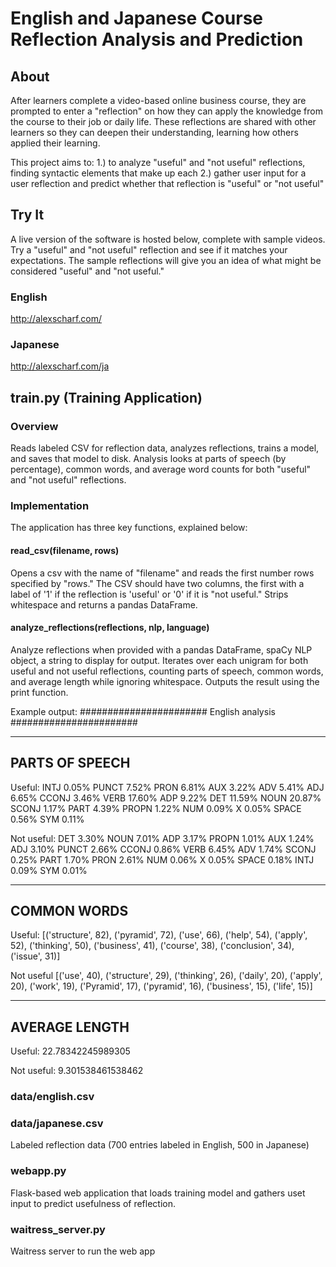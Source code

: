 # English and Japanese Course Reflection Analysis and Prediction

## About

After learners complete a video-based online business course, they are prompted to enter a "reflection" on how they can apply the knowledge from the course to their job or daily life. These reflections are shared with other learners so they can deepen their understanding, learning how others applied their learning.

This project aims to:
1.) to analyze "useful" and "not useful" reflections, finding syntactic elements that make up each
2.) gather user input for a user reflection and predict whether that reflection is "useful" or "not useful"

## Try It

A live version of the software is hosted below, complete with sample videos. Try a "useful" and "not useful" reflection and see if it matches your expectations. The sample reflections will give you an idea of what might be considered "useful" and "not useful."

### English
http://alexscharf.com/

### Japanese
http://alexscharf.com/ja

## train.py (Training Application)

### Overview
Reads labeled CSV for reflection data, analyzes reflections, trains a model, and saves that model to disk. Analysis looks at parts of speech (by percentage), common words, and average word counts for both "useful" and "not useful" reflections. 

### Implementation
The application has three key functions, explained below:
#### read_csv(filename, rows)
Opens a csv with the name of "filename" and reads the first number rows specified by "rows." The CSV should have two columns, the first with a label of '1' if the reflection is 'useful' or '0' if it is "not useful." Strips whitespace and returns a pandas DataFrame.

#### analyze_reflections(reflections, nlp, language)
Analyze reflections when provided with a pandas DataFrame, spaCy NLP object, a string to display for output. Iterates over each unigram for both useful and not useful reflections, counting parts of speech, common words, and average length while ignoring whitespace. Outputs the result using the print function.

Example output: 
#######################
English analysis
#######################

-----------------------
PARTS OF SPEECH
-----------------------

Useful:
INTJ 0.05%
PUNCT 7.52%
PRON 6.81%
AUX 3.22%
ADV 5.41%
ADJ 6.65%
CCONJ 3.46%
VERB 17.60%
ADP 9.22%
DET 11.59%
NOUN 20.87%
SCONJ 1.17%
PART 4.39%
PROPN 1.22%
NUM 0.09%
X 0.05%
SPACE 0.56%
SYM 0.11%

Not useful:
DET 3.30%
NOUN 7.01%
ADP 3.17%
PROPN 1.01%
AUX 1.24%
ADJ 3.10%
PUNCT 2.66%
CCONJ 0.86%
VERB 6.45%
ADV 1.74%
SCONJ 0.25%
PART 1.70%
PRON 2.61%
NUM 0.06%
X 0.05%
SPACE 0.18%
INTJ 0.09%
SYM 0.01%

-----------------------
COMMON WORDS
-----------------------

Useful:
[('structure', 82), ('pyramid', 72), ('use', 66), ('help', 54), ('apply', 52), ('thinking', 50), ('business', 41), ('course', 38), ('conclusion', 34), ('issue', 31)]

Not useful
[('use', 40), ('structure', 29), ('thinking', 26), ('daily', 20), ('apply', 20), ('work', 19), ('Pyramid', 17), ('pyramid', 16), ('business', 15), ('life', 15)]

-----------------------
AVERAGE LENGTH
-----------------------

Useful:
22.78342245989305

Not useful:
9.301538461538462


### data/english.csv
### data/japanese.csv
Labeled reflection data (700 entries labeled in English, 500 in Japanese)

### webapp.py
Flask-based web application that loads training model and gathers uset input to predict usefulness of reflection.

### waitress_server.py 
Waitress server to run the web app

